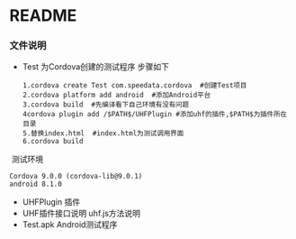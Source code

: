 # README

### 文件说明

* Test 为Cordova创建的测试程序 步骤如下

  ```
  1.cordova create Test com.speedata.cordova  #创建Test项目
  2.cordova platform add android  #添加Android平台
  3.cordova build  #先编译看下自己环境有没有问题
  4cordova plugin add /$PATH$/UHFPlugin #添加uhf的插件,$PATH$为插件所在目录
  5.替换index.html  #index.html为测试调用界面 
  6.cordova build 
  ```

​       测试环境

```
Cordova 9.0.0 (cordova-lib@9.0.1)
android 8.1.0
```





* UHFPlugin 插件
* UHF插件接口说明   uhf.js方法说明
* Test.apk  Android测试程序